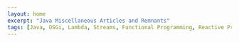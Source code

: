 ```yaml
---
layout: home
excerpt: "Java Miscellaneous Articles and Remnants"
tags: [Java, OSGi, Lambda, Streams, Functional Programming, Reactive Programming]
---
```

